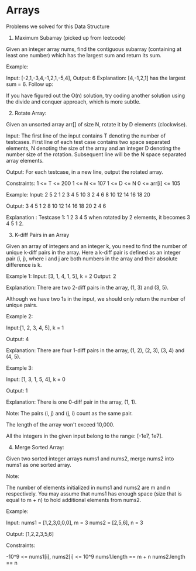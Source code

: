 # Arrays
Problems we solved for this Data Structure 

1. Maximum Subarray (picked up from leetcode)

Given an integer array nums, find the contiguous subarray (containing at least one number) which has the largest sum and return its sum.

Example:

Input: [-2,1,-3,4,-1,2,1,-5,4], Output: 6 Explanation: [4,-1,2,1] has the largest sum = 6. Follow up:

If you have figured out the O(n) solution, try coding another solution using the divide and conquer approach, which is more subtle.

2. Rotate Array: 

Given an unsorted array arr[] of size N, rotate it by D elements (clockwise).

Input: The first line of the input contains T denoting the number of testcases. First line of each test case contains two space separated elements, N denoting the size of the array and an integer D denoting the number size of the rotation. Subsequent line will be the N space separated array elements.

Output: For each testcase, in a new line, output the rotated array.

Constraints: 1 <= T <= 200 1 <= N <= 107 1 <= D <= N 0 <= arr[i] <= 105

Example: Input: 2 5 2 1 2 3 4 5 10 3 2 4 6 8 10 12 14 16 18 20

Output: 3 4 5 1 2 8 10 12 14 16 18 20 2 4 6

Explanation : Testcase 1: 1 2 3 4 5 when rotated by 2 elements, it becomes 3 4 5 1 2.

3. K-diff Pairs in an Array

Given an array of integers and an integer k, you need to find the number of unique k-diff pairs in the array. Here a k-diff pair is defined as an integer pair (i, j), where i and j are both numbers in the array and their absolute difference is k.

Example 1:
Input: [3, 1, 4, 1, 5], k = 2
Output: 2

Explanation: There are two 2-diff pairs in the array, (1, 3) and (3, 5).

Although we have two 1s in the input, we should only return the number of unique pairs.

Example 2:

Input:[1, 2, 3, 4, 5], k = 1

Output: 4

Explanation: There are four 1-diff pairs in the array, (1, 2), (2, 3), (3, 4) and (4, 5).

Example 3:

Input: [1, 3, 1, 5, 4], k = 0

Output: 1

Explanation: There is one 0-diff pair in the array, (1, 1).

Note:
The pairs (i, j) and (j, i) count as the same pair.

The length of the array won't exceed 10,000.

All the integers in the given input belong to the range: [-1e7, 1e7].


4. Merge Sorted Array:

Given two sorted integer arrays nums1 and nums2, merge nums2 into nums1 as one sorted array.

Note:

The number of elements initialized in nums1 and nums2 are m and n respectively.
You may assume that nums1 has enough space (size that is equal to m + n) to hold additional elements from nums2.

Example:

Input:
nums1 = [1,2,3,0,0,0], m = 3
nums2 = [2,5,6],       n = 3

Output: [1,2,2,3,5,6]
 

Constraints:

-10^9 <= nums1[i], nums2[i] <= 10^9
nums1.length == m + n
nums2.length == n
